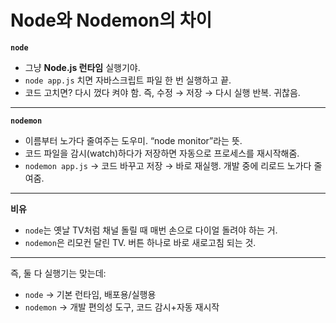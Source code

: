 # Node와 Nodemon의 차이



**`node`**

* 그냥 **Node.js 런타임** 실행기야.
* `node app.js` 치면 자바스크립트 파일 한 번 실행하고 끝.
* 코드 고치면? 다시 껐다 켜야 함. 즉, 수정 → 저장 → 다시 실행 반복. 귀찮음.

---

**`nodemon`**

* 이름부터 노가다 줄여주는 도우미. “node monitor”라는 뜻.
* 코드 파일을 감시(watch)하다가 저장하면 자동으로 프로세스를 재시작해줌.
* `nodemon app.js` → 코드 바꾸고 저장 → 바로 재실행. 개발 중에 리로드 노가다 줄여줌.

---

**비유**

* `node`는 옛날 TV처럼 채널 돌릴 때 매번 손으로 다이얼 돌려야 하는 거.
* `nodemon`은 리모컨 달린 TV. 버튼 하나로 바로 새로고침 되는 것.

---

즉, 둘 다 실행기는 맞는데:

* `node` → 기본 런타임, 배포용/실행용
* `nodemon` → 개발 편의성 도구, 코드 감시+자동 재시작
